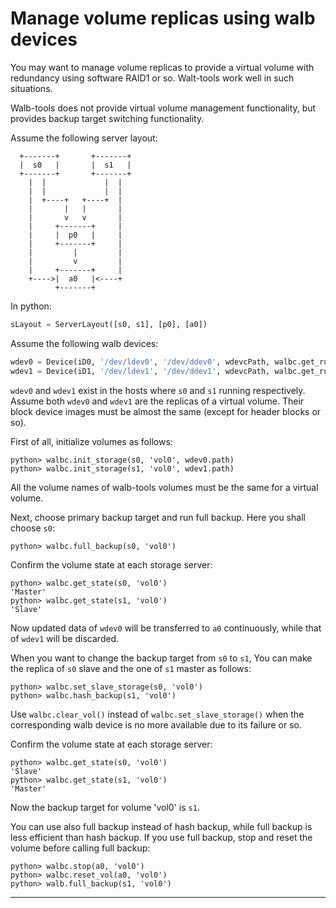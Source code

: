 # Manage volume replicas using walb devices

You may want to manage volume replicas to provide a virtual volume with redundancy
using software RAID1 or so.
Walt-tools work well in such situations.

Walb-tools does not provide virtual volume management functionality,
but provides backup target switching functionality.


Assume the following server layout:
```
  +-------+       +-------+
  |  s0   |       |  s1   |
  +-------+       +-------+
    |  |             |  |
    |  |             |  |
    |  +----+   +----+  |
    |       |   |       |
    |       v   v       |
    |     +-------+     |
    |     |  p0   |     |
    |     +-------+     |
    |         |         |
    |         v         |
    |     +-------+     |
    +---->|  a0   |<----+
          +-------+
```

In python:
```python
sLayout = ServerLayout([s0, s1], [p0], [a0])

```

Assume the following walb devices:
```python
wdev0 = Device(iD0, '/dev/ldev0', '/dev/ddev0', wdevcPath, walbc.get_run_remote_command(s0))
wdev1 = Device(iD1, '/dev/ldev1', '/dev/ddev1', wdevcPath, walbc.get_run_remote_command(s1))
```
`wdev0` and `wdev1` exist in the hosts where `s0` and `s1` running respectively.
Assume both `wdev0` and `wdev1` are the replicas of a virtual volume.
Their block device images must be almost the same (except for header blocks or so).

First of all, initialize volumes as follows:
```
python> walbc.init_storage(s0, 'vol0', wdev0.path)
python> walbc.init_storage(s1, 'vol0', wdev1.path)
```
All the volume names of walb-tools volumes must be the same for a virtual volume.

Next, choose primary backup target and run full backup. Here you shall choose `s0`:
```
python> walbc.full_backup(s0, 'vol0')
```

Confirm the volume state at each storage server:
```
python> walbc.get_state(s0, 'vol0')
'Master'
python> walbc.get_state(s1, 'vol0')
'Slave'
```

Now updated data of `wdev0` will be transferred to `a0` continuously,
while that of `wdev1` will be discarded.


When you want to change the backup target from `s0` to `s1`,
You can make the replica of `s0` slave and the one of `s1` master as follows:
```
python> walbc.set_slave_storage(s0, 'vol0')
python> walbc.hash_backup(s1, 'vol0')
```
Use `walbc.clear_vol()` instead of `walbc.set_slave_storage()`
when the corresponding walb device is no more available due to its failure or so.

Confirm the volume state at each storage server:
```
python> walbc.get_state(s0, 'vol0')
'Slave'
python> walbc.get_state(s1, 'vol0')
'Master'
```
Now the backup target for volume 'vol0' is `s1`.

You can use also full backup instead of hash backup,
while full backup is less efficient than hash backup.
If you use full backup, stop and reset the volume before calling full backup:
```
python> walbc.stop(a0, 'vol0')
python> walbc.reset_vol(a0, 'vol0')
python> walb.full_backup(s1, 'vol0')
```

-----
